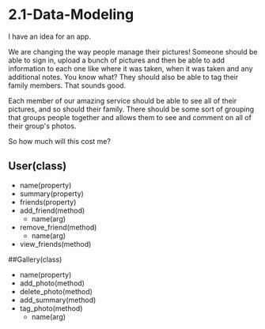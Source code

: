 # 2.1-Data-Modeling

I have an idea for an app.

We are changing the way people manage their pictures! Someone should be able to sign in, upload a bunch of pictures and then be able to add information to each one like where it was taken, when it was taken and any additional notes. You know what? They should also be able to tag their family members. That sounds good.

Each member of our amazing service should be able to see all of their pictures, and so should their family. There should be some sort of grouping that groups people together and allows them to see and comment on all of their group's photos.

So how much will this cost me?


## User(class)
  * name(property)
  * summary(property)
  * friends(property)
  * add_friend(method)
    * name(arg)
  * remove_friend(method)
    * name(arg)
  * view_friends(method)

##Gallery(class)
  * name(property)
  * add_photo(method)
  * delete_photo(method)
  * add_summary(method)
  * tag_photo(method)
    * name(arg)